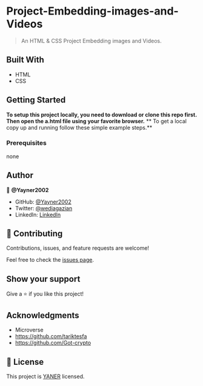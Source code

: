 # Project-Embedding-images-and-Videos

> An HTML &amp; CSS Project Embedding images and Videos.


## Built With

- HTML
- CSS


## Getting Started

**To setup this project locally, you need to download or clone this repo first. Then open the a.html file using your favorite browser.**
**
To get a local copy up and running follow these simple example steps.**



### Prerequisites
none
## Author

👤 **@Yayner2002**

- GitHub: [@Yayner2002](https://github.com/Yayner2002)
- Twitter: [@wediagazian](https://twitter.com/twitterhandle)
- LinkedIn: [LinkedIn](https://www.linkedin.com/in/yaynshet-medhin-520875127/)

## 🤝 Contributing

Contributions, issues, and feature requests are welcome!

Feel free to check the [issues page](../../issues/).

## Show your support

Give a ⭐️ if you like this project!

## Acknowledgments

- Microverse
- https://github.com/tariktesfa
- https://github.com/Got-crypto



## 📝 License

This project is [YANER](./YANER.md) licensed.

